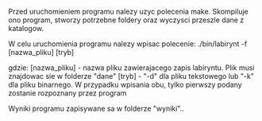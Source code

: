Przed uruchomieniem programu nalezy uzyc polecenia make.
Skompiluje ono program, stworzy potrzebne foldery oraz wyczysci przeszle dane z katalogow.

W celu uruchomienia programu nalezy wpisac polecenie:
./bin/labirynt -f [nazwa_pliku] [tryb]

gdzie:
[nazwa_pliku] - nazwa pliku zawierajacego zapis labiryntu. Plik musi znajdowac sie w folderze "dane"
[tryb]        - "-d" dla pliku tekstowego lub "-k" dla pliku binarnego. W przypadku wpisania obu, tylko
                pierwszy podany zostanie rozpoznany przez program


Wyniki programu zapisywane sa w folderze "wyniki"..
